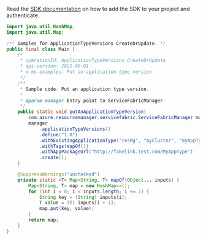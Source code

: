 Read the [SDK documentation](https://github.com/Azure/azure-sdk-for-java/blob/azure-resourcemanager-servicefabric_1.0.0-beta.2/sdk/servicefabric/azure-resourcemanager-servicefabric/README.md) on how to add the SDK to your project and authenticate.

```java
import java.util.HashMap;
import java.util.Map;

/** Samples for ApplicationTypeVersions CreateOrUpdate. */
public final class Main {
    /*
     * operationId: ApplicationTypeVersions_CreateOrUpdate
     * api-version: 2021-06-01
     * x-ms-examples: Put an application type version
     */
    /**
     * Sample code: Put an application type version.
     *
     * @param manager Entry point to ServiceFabricManager.
     */
    public static void putAnApplicationTypeVersion(
        com.azure.resourcemanager.servicefabric.ServiceFabricManager manager) {
        manager
            .applicationTypeVersions()
            .define("1.0")
            .withExistingApplicationType("resRg", "myCluster", "myAppType")
            .withTags(mapOf())
            .withAppPackageUrl("http://fakelink.test.com/MyAppType")
            .create();
    }

    @SuppressWarnings("unchecked")
    private static <T> Map<String, T> mapOf(Object... inputs) {
        Map<String, T> map = new HashMap<>();
        for (int i = 0; i < inputs.length; i += 2) {
            String key = (String) inputs[i];
            T value = (T) inputs[i + 1];
            map.put(key, value);
        }
        return map;
    }
}
```
